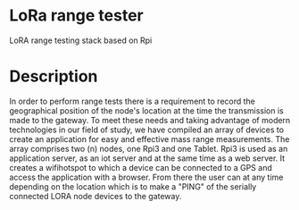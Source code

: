 # LoRa range tester
LoRA range testing stack based on Rpi

# Description
In order to perform range tests there is a requirement to record the geographical position of the node's location at the time the transmission is made to the gateway. To meet these needs and taking advantage of modern technologies in our field of study, we have compiled an array of devices to create an application for easy and effective mass range measurements. The array comprises two (n) nodes, one Rpi3 and one Tablet.
Rpi3 is used as an application server, as an iot server and at the same time as a web server. It creates a wifihotspot to which a device can be connected to a GPS and access the application with a browser. From there the user can at any time depending on the location which is to make a "PING" of the serially connected LORA node devices to the gateway.
